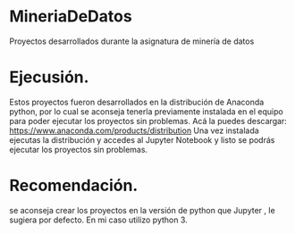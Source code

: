 # MineriaDeDatos
Proyectos desarrollados durante la asignatura de minería de datos

# Ejecusión.
Estos proyectos fueron desarrollados en la distribución de Anaconda python, por lo cual se aconseja tenerla previamente instalada en el equipo para poder ejecutar los proyectos sin problemas.
Acá la puedes descargar: https://www.anaconda.com/products/distribution
Una vez instalada ejecutas la distribución y accedes al Jupyter Notebook y listo se podrás ejecutar los proyectos sin problemas.

# Recomendación.
se aconseja crear los proyectos en la versión de python que Jupyter , le sugiera por defecto.
En mi caso utilizo python 3.
